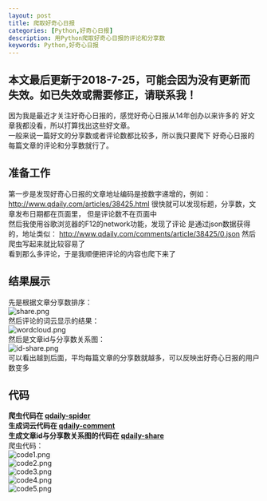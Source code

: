 ```yaml
---
layout: post
title: 爬取好奇心日报
categories: [Python,好奇心日报]
description: 用Python爬取好奇心日报的评论和分享数
keywords: Python,好奇心日报
---
```

## 本文最后更新于2018-7-25，可能会因为没有更新而失效。如已失效或需要修正，请联系我！

因为我是最近才关注好奇心日报的，感觉好奇心日报从14年创办以来许多的
好文章我都没看，所以打算找出这些好文章。  
一般来说一篇好文的分享数或者评论数都比较多，所以我只要爬下
好奇心日报的每篇文章的评论和分享数就行了。

## 准备工作
第一步是发现好奇心日报的文章地址编码是按数字递增的，例如：
http://www.qdaily.com/articles/38425.html
很快就可以发现标题，分享数，文章发布日期都在页面里，
但是评论数不在页面中  
然后我使用谷歌浏览器的F12的network功能，发现了评论
是通过json数据获得的，地址类似：
http://www.qdaily.com/comments/article/38425/0.json
然后爬虫写起来就比较容易了  
看到那么多评论，于是我顺便把评论的内容也爬下来了  
## 结果展示
先是根据文章分享数排序：    
![share.png](https://github.com/zhang0peter/qdaily-spider/blob/master/share.png)    
然后评论的词云显示的结果：   
![wordcloud.png](https://github.com/zhang0peter/qdaily-spider/blob/master/wordcloud.png)    
然后是文章id与分享数关系图：    
![id-share.png](https://github.com/zhang0peter/qdaily-spider/blob/master/id-share.png)    
可以看出越到后面，平均每篇文章的分享数就越多，可以反映出好奇心日报的用户数变多  

## 代码
**爬虫代码在 [qdaily-spider](https://github.com/zhang0peter/qdaily-spider/blob/master/qdaily-spider.py)**    
**生成词云代码在 [qdaily-comment](https://github.com/zhang0peter/qdaily-spider/blob/master/qdaily-comment.py)**    
**生成文章id与分享数关系图的代码在 [qdaily-share](https://github.com/zhang0peter/qdaily-spider/blob/master/qdaily-share.py)**    
爬虫代码：  
![code1.png](https://github.com/zhang0peter/qdaily-spider/blob/master/code1.png)  
![code2.png](https://github.com/zhang0peter/qdaily-spider/blob/master/code2.png)  
![code3.png](https://github.com/zhang0peter/qdaily-spider/blob/master/code3.png)  
![code4.png](https://github.com/zhang0peter/qdaily-spider/blob/master/code4.png)  
![code5.png](https://github.com/zhang0peter/qdaily-spider/blob/master/code5.png)  